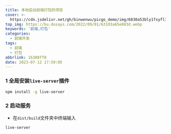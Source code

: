 ```yaml
---
title: 本地启动前端打包的项目
cover: >-
  https://cdn.jsdelivr.net/gh/binwenwu/picgo_demo/img/6830a53bly1fxyfl3we7sj20g809qgma.jpg
top_img: https://bu.dusays.com/2022/09/01/63103a65e883d.webp
keywords: '前端,打包'
categories:
  - 前端开发
tags:
  - 前端
  - 打包
abbrlink: 16380ff0
date: 2023-07-12 17:59:05
---
```


### 1 全局安装`live-server`插件

```BASH
npm install -g live-server 
```



### 2 启动服务

- 在`dist/build`文件夹中终端输入

```BASH
live-server
```

